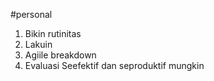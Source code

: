 #personal 
1. Bikin rutinitas
2. Lakuin
3. Agiile breakdown
4. Evaluasi
Seefektif dan seproduktif mungkin
